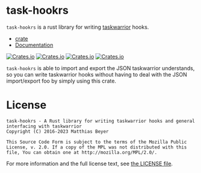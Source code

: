 # task-hookrs

`task-hookrs` is a rust library for writing
[taskwarrior](https://taskwarrior.org) hooks.

* [crate](https://crates.io/crates/task-hookrs/)
* [Documentation](https://docs.rs/task-hookrs/)

[![Crates.io](https://img.shields.io/crates/v/task-hookrs.svg?maxAge=2592000)]()
[![Crates.io](https://img.shields.io/crates/d/task-hookrs.svg?maxAge=2592000)]()
[![Crates.io](https://img.shields.io/crates/dv/task-hookrs.svg?maxAge=2592000)]()
[![Crates.io](https://img.shields.io/crates/l/task-hookrs.svg?maxAge=2592000)]()

`task-hookrs` is able to import and export the JSON taskwarrior understands, so
you can write taskwarrior hooks without having to deal with the JSON
import/export foo by simply using this crate.

# License

    task-hookrs - A Rust library for writing taskwarrior hooks and general interfacing with taskwarrior
    Copyright (C) 2016-2023 Matthias Beyer

    This Source Code Form is subject to the terms of the Mozilla Public
    License, v. 2.0. If a copy of the MPL was not distributed with this
    file, You can obtain one at http://mozilla.org/MPL/2.0/.

For more information and the full license text, see
[the LICENSE file](./LICENSE).
